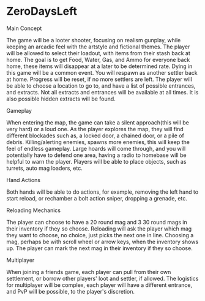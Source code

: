# ZeroDaysLeft

Main Concept

The game will be a looter shooter, focusing on realism gunplay, while keeping an arcadic feel with the artstyle and fictional themes.  The player will be allowed to select their loadout, with items from their stash back at home.  The goal is to get Food, Water, Gas, and Ammo for everyone back home, these items will disappear at a later to be determined rate.  Dying in this game will be a common event.  You will respawn as another settler back at home.  Progress will be reset, if no more settlers are left.  The player will be able to choose a location to go to, and have a list of possible entrances, and extracts.  Not all extracts and entrances will be available at all times.  It is also possible hidden extracts will be found.

Gameplay

When entering the map, the game can take a silent approach(this will be very hard) or a loud one.  As the player explores the map, they will find different blockades such as, a locked door, a chained door, or a pile of debris.  Killing/alerting  enemies, spawns more enemies, this will keep the feel of endless gameplay.  Large hoards will come through, and you will potentially have to defend one area, having a radio to homebase will be helpful to warn the player.  Players will be able to place objects, such as turrets, auto mag loaders, etc.

Hand Actions

Both hands will be able to do actions, for example, removing the left hand to start reload, or rechamber a bolt action sniper, dropping a grenade, etc.

Reloading Mechanics

The player can choose to have a 20 round mag and 3 30 round mags in their inventory if they so choose.  Reloading will ask the player which mag they want to choose, no choice, just picks the next one in line.  Choosing a mag, perhaps be with scroll wheel or arrow keys, when the inventory shows up.  The player can mark the next mag in their inventory if they so choose.

Multiplayer

When joining a friends game, each player can pull from their own settlement, or borrow other players' loot and settler, if allowed.  The logistics for multiplayer will be complex, each player will have a different entrance, and PvP will be possible, to the player's discretion.
